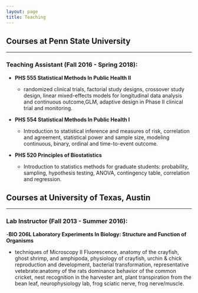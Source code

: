 ```yaml
---
layout: page
title: Teaching
---
```

## Courses at Penn State University
------------------------------------------------------
### Teaching Assistant (Fall 2016 - Spring 2018):

- **PHS 555 Statistical Methods In Public Health II**

  - randomized clinical trials, factorial study designs, crossover study design, linear mixed-effects models for longitudinal data analysis and continuous outcome,GLM, adaptive design in Phase II clinical trial and monitoring.
  
- **PHS 554 Statistical Methods In Public Health I**

  - Introduction to statistical inference and measures of risk, correlation and agreement, statistical power and sample size, modeling continuous, binary, ordinal and time-to-event outcome.
  
- **PHS 520 Principles of Biostatistics** 

  - Introduction to statistics methods for graduate students: probability, sampling, hypothesis testing, ANOVA, contingency table, correlation and regression.
  
## Courses at University of Texas, Austin
------------------------------------------------------
### Lab Instructor (Fall 2013 - Summer 2016):
-**BIO 206L Laboratory Experiments In Biology: Structure and Function of Organisms**

  - techniques of Microscopy II Fluorescence, anatomy of the crayfish, ghost shrimp, and amphipoda, physiology of crayfish, urchin & chick reproduction and development, bacterial transformation, representative vetebrate:anatomy of the rats
dominance behavior of the common cricket, nest recognition in the harvester ant, plant transpiration from the bean leaf, neurophysiology lab, frog sciatic nerve, frog nerve/muscle.

